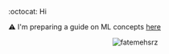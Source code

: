 :octocat:  Hi <br>

:warning:  I'm preparing a guide on ML concepts [here](https://github.com/fatemehsrz/ML_Concepts)

<p align="center"> <img src="https://komarev.com/ghpvc/?username=fatemehsrz&label=Profile%20views&color=ce9927&style=flat" alt="fatemehsrz" /> </p>





